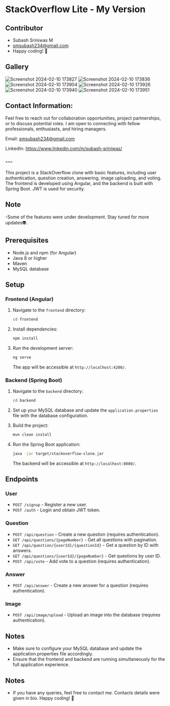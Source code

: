 # StackOverflow Lite - My Version

## Contributor

- Subash Sriniwas M
- smsubash234@gmail.com
- Happy coding! 🚀

## Gallery

![Screenshot 2024-02-10 173827](https://github.com/subashsriniwas/Stack-Overflow-Clone-Lite/assets/132041545/1db8d27d-f052-42b3-9763-7a1b7ea1f3fe)
![Screenshot 2024-02-10 173836](https://github.com/subashsriniwas/Stack-Overflow-Clone-Lite/assets/132041545/d15470f9-1403-4931-90fe-efa83b301d62)
![Screenshot 2024-02-10 173904](https://github.com/subashsriniwas/Stack-Overflow-Clone-Lite/assets/132041545/a419633c-6a00-4637-9c17-fbb7a6c55a81)
![Screenshot 2024-02-10 173926](https://github.com/subashsriniwas/Stack-Overflow-Clone-Lite/assets/132041545/e30516e1-bc5e-4582-9987-15bb92ef47e1)
![Screenshot 2024-02-10 173940](https://github.com/subashsriniwas/Stack-Overflow-Clone-Lite/assets/132041545/58b95366-5b52-4872-a789-67f8ecd3ba9d)
![Screenshot 2024-02-10 173951](https://github.com/subashsriniwas/Stack-Overflow-Clone-Lite/assets/132041545/7f3ced55-e687-49d1-bcdf-19f083674bd2)


## Contact Information:

Feel free to reach out for collaboration opportunities, project partnerships, or to discuss potential roles. I am open to connecting with fellow professionals, enthusiasts, and hiring managers.

Email: smsubash234@gmail.com

LinkedIn: https://www.linkedin.com/in/subash-sriniwas/

### ---

This project is a StackOverflow clone with basic features, including user authentication, question creation, answering, image uploading, and voting. The frontend is developed using Angular, and the backend is built with Spring Boot. JWT is used for security.

## Note

-Some of the features were under development. Stay tuned for more updates👽.

## Prerequisites

- Node.js and npm (for Angular)
- Java 8 or higher
- Maven
- MySQL database

## Setup

### Frontend (Angular)

1. Navigate to the `frontend` directory:

   ```bash
   cd frontend
   ```

2. Install dependencies:

   ```bash
   npm install
   ```

3. Run the development server:

   ```bash
   ng serve
   ```

   The app will be accessible at `http://localhost:4200/`.

### Backend (Spring Boot)

1. Navigate to the `backend` directory:

   ```bash
   cd backend
   ```

2. Set up your MySQL database and update the `application.properties` file with the database configuration.

3. Build the project:

   ```bash
   mvn clean install
   ```

4. Run the Spring Boot application:

   ```bash
   java -jar target/stackoverflow-clone.jar
   ```

   The backend will be accessible at `http://localhost:8080/`.

## Endpoints

### User

- `POST /signup` - Register a new user.
- `POST /auth` - Login and obtain JWT token.

### Question

- `POST /api/question` - Create a new question (requires authentication).
- `GET /api/questions/{pageNumber}` - Get all questions with pagination.
- `GET /api/question/{userId}/{questionId}` - Get a question by ID with answers.
- `GET /api/questions/{userId}/{pageNumber}` - Get questions by user ID.
- `POST /api/vote` - Add vote to a question (requires authentication).

### Answer

- `POST /api/answer` - Create a new answer for a question (requires authentication).

### Image

- `POST /api/image/upload` - Upload an image into the database (requires authentication).

## Notes

- Make sure to configure your MySQL database and update the application.properties file accordingly.
- Ensure that the frontend and backend are running simultaneously for the full application experience.

## Notes

- If you have any queries, feel free to contact me. Contacts details were given in bio. Happy coding! 🚀

